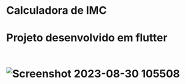 <h1>Calculadora de IMC<h1/>
  
Projeto desenvolvido em flutter
<br/> <br/>


![Screenshot 2023-08-30 105508](https://github.com/clarxyg/app_imc/assets/72956052/5ce610e0-e6cb-4a18-bc7e-c12595e40f9b)
